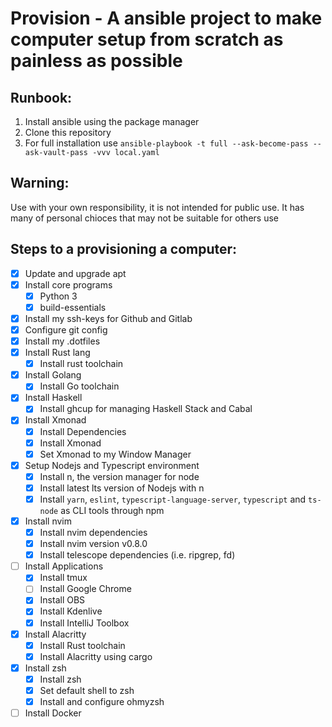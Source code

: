 # Provision - A ansible project to make computer setup from scratch as painless as possible

## Runbook:

1. Install ansible using the package manager
3. Clone this repository
2. For full installation use `ansible-playbook -t full --ask-become-pass --ask-vault-pass -vvv local.yaml`

## Warning:

Use with your own responsibility, it is not intended for public use. It has many of personal chioces that may not be suitable for others use

## Steps to a provisioning a computer:

- [x] Update and upgrade apt
- [x] Install core programs
  - [x] Python 3
  - [x] build-essentials
- [x] Install my ssh-keys for Github and Gitlab
- [x] Configure git config
- [x] Install my .dotfiles
- [x] Install Rust lang
  - [x] Install rust toolchain
- [x] Install Golang
  - [x] Install Go toolchain
- [x] Install Haskell
  - [x] Install ghcup for managing Haskell Stack and Cabal
- [x] Install Xmonad
  - [x] Install Dependencies
  - [x] Install Xmonad
  - [x] Set Xmonad to my Window Manager
- [x] Setup Nodejs and Typescript environment
  - [x] Install n, the version manager for node
  - [x] Install latest lts version of Nodejs with n
  - [x] Install `yarn`, `eslint`, `typescript-language-server`, `typescript` and `ts-node` as CLI tools through npm
- [x] Install nvim
  - [x] Install nvim dependencies
  - [x] Install nvim version v0.8.0
  - [x] Install telescope dependencies (i.e. ripgrep, fd)
- [ ] Install Applications
  - [x] Install tmux
  - [ ] Install Google Chrome
  - [x] Install OBS
  - [x] Install Kdenlive
  - [x] Install IntelliJ Toolbox
- [x] Install Alacritty
  - [x] Install Rust toolchain
  - [x] Install Alacritty using cargo
- [x] Install zsh
  - [x] Install zsh
  - [x] Set default shell to zsh
  - [x] Install and configure ohmyzsh
- [ ] Install Docker
